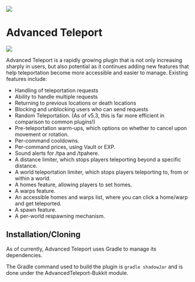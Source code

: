![](https://i.imgur.com/5HC6ssG.png)
# Advanced Teleport
[![](https://img.shields.io/github/v/release/Niestrat99/AT-Rewritten.svg?label=github%20release)](https://github.com/Niestrat99/AT-Rewritten/releases)

Advanced Teleport is a rapidly growing plugin that is not only increasing sharply in users, but also potential as it continues adding new features that help teleportation become more accessible and easier to manage. Existing features include:

- Handling of teleportation requests
- Ability to handle multiple requests
- Returning to previous locations or death locations
- Blocking and unblocking users who can send requests
- Random Teleportation. (As of v5.3, this is far more efficient in comparison to common plugins!)
- Pre-teleportation warm-ups, which options on whether to cancel upon movement or rotation.
- Per-command cooldowns.
- Per-command prices, using Vault or EXP.
- Sound alerts for /tpa and /tpahere.
- A distance limiter, which stops players teleporting beyond a specific distance.
- A world teleportation limiter, which stops players teleporting to, from or within a world.
- A homes feature, allowing players to set homes.
- A warps feature.
- An accessible homes and warps list, where you can click a home/warp and get teleported.
- A spawn feature.
- A per-world respawning mechanism.

## Installation/Cloning
As of currently, Advanced Teleport uses Gradle to manage its dependencies.

The Gradle command used to build the plugin is `gradle shadowJar` and is done under the AdvancedTeleport-Bukkit module.

